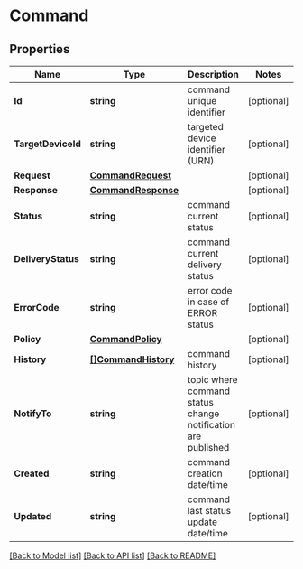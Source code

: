 # Command

## Properties

Name | Type | Description | Notes
------------ | ------------- | ------------- | -------------
**Id** | **string** | command unique identifier | [optional] 
**TargetDeviceId** | **string** | targeted device identifier (URN) | [optional] 
**Request** | [**CommandRequest**](CommandRequest.md) |  | [optional] 
**Response** | [**CommandResponse**](CommandResponse.md) |  | [optional] 
**Status** | **string** | command current status | [optional] 
**DeliveryStatus** | **string** | command current delivery status | [optional] 
**ErrorCode** | **string** | error code in case of ERROR status | [optional] 
**Policy** | [**CommandPolicy**](CommandPolicy.md) |  | [optional] 
**History** | [**[]CommandHistory**](CommandHistory.md) | command history | [optional] 
**NotifyTo** | **string** | topic where command status change notification are published | [optional] 
**Created** | **string** | command creation date/time | [optional] 
**Updated** | **string** | command last status update date/time | [optional] 

[[Back to Model list]](../README.md#documentation-for-models) [[Back to API list]](../README.md#documentation-for-api-endpoints) [[Back to README]](../README.md)


